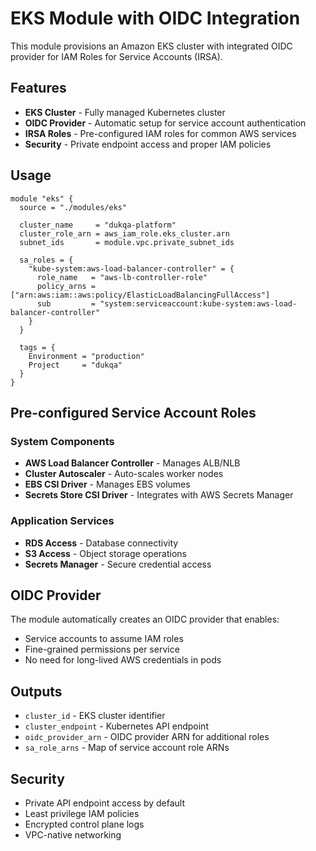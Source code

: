 # EKS Module with OIDC Integration

This module provisions an Amazon EKS cluster with integrated OIDC provider for IAM Roles for Service Accounts (IRSA).

## Features

- **EKS Cluster** - Fully managed Kubernetes cluster
- **OIDC Provider** - Automatic setup for service account authentication
- **IRSA Roles** - Pre-configured IAM roles for common AWS services
- **Security** - Private endpoint access and proper IAM policies

## Usage

```hcl
module "eks" {
  source = "./modules/eks"
  
  cluster_name     = "dukqa-platform"
  cluster_role_arn = aws_iam_role.eks_cluster.arn
  subnet_ids       = module.vpc.private_subnet_ids
  
  sa_roles = {
    "kube-system:aws-load-balancer-controller" = {
      role_name   = "aws-lb-controller-role"
      policy_arns = ["arn:aws:iam::aws:policy/ElasticLoadBalancingFullAccess"]
      sub         = "system:serviceaccount:kube-system:aws-load-balancer-controller"
    }
  }
  
  tags = {
    Environment = "production"
    Project     = "dukqa"
  }
}
```

## Pre-configured Service Account Roles

### System Components
- **AWS Load Balancer Controller** - Manages ALB/NLB
- **Cluster Autoscaler** - Auto-scales worker nodes
- **EBS CSI Driver** - Manages EBS volumes
- **Secrets Store CSI Driver** - Integrates with AWS Secrets Manager

### Application Services
- **RDS Access** - Database connectivity
- **S3 Access** - Object storage operations
- **Secrets Manager** - Secure credential access

## OIDC Provider

The module automatically creates an OIDC provider that enables:
- Service accounts to assume IAM roles
- Fine-grained permissions per service
- No need for long-lived AWS credentials in pods

## Outputs

- `cluster_id` - EKS cluster identifier
- `cluster_endpoint` - Kubernetes API endpoint
- `oidc_provider_arn` - OIDC provider ARN for additional roles
- `sa_role_arns` - Map of service account role ARNs

## Security

- Private API endpoint access by default
- Least privilege IAM policies
- Encrypted control plane logs
- VPC-native networking